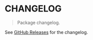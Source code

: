 # CHANGELOG

> Package changelog.

See [GitHub Releases](https://github.com/stdlib-js/stats-ztest/releases) for the changelog.